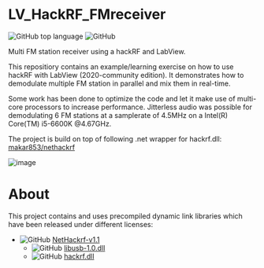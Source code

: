 # LV_HackRF_FMreceiver
![GitHub top language](https://img.shields.io/github/languages/top/Hopperpop/LV_HackRF_FMreceiver) ![GitHub](https://img.shields.io/github/license/Hopperpop/LV_HackRF_FMreceiver)

Multi FM station receiver using a hackRF and LabView.

This repositiory contains an example/learning exercise on how to use hackRF with LabView (2020-community edition). It demonstrates how to demodulate multiple FM station in parallel and mix them in real-time.

Some work has been done to optimize the code and let it make use of multi-core processors to increase performance.
Jitterless audio was possible for demodulating 6 FM stations at a samplerate of 4.5MHz on a Intel(R) Core(TM) i5-6600K @4.67GHz.

The project is build on top of following .net wrapper for hackrf.dll: [makar853/nethackrf](https://github.com/makar853/nethackrf)


![image](https://user-images.githubusercontent.com/11853634/139941657-9c5482ac-c672-41a3-9d03-83f7fc05fb3b.png)

# About
This project contains and uses precompiled dynamic link libraries which have been released under different licenses:<br>
* ![GitHub](https://img.shields.io/github/license/makar853/nethackrf) [NetHackrf-v1.1](https://github.com/makar853/nethackrf)  <br>
  * ![GitHub](https://img.shields.io/github/license/libusb/libusb) [libusb-1.0.dll](https://github.com/libusb/libusb)  <br>
  * ![GitHub](https://img.shields.io/github/license/greatscottgadgets/hackrf) [hackrf.dll](https://github.com/mossmann/hackrf/tree/master/host/libhackrf)
